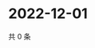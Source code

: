 # 2022-12-01

共 0 条

<!-- BEGIN WEIBO -->
<!-- 最后更新时间 Thu Dec 01 2022 04:00:45 GMT+0800 (China Standard Time) -->

<!-- END WEIBO -->
